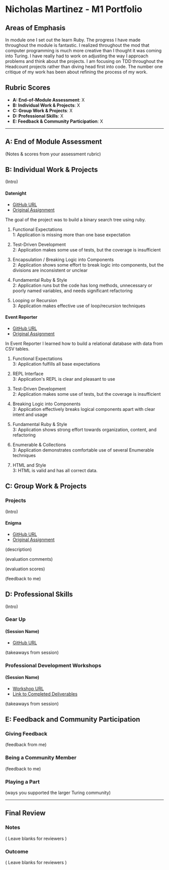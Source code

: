 # Nicholas Martinez - M1 Portfolio

## Areas of Emphasis

In module one I set out the learn Ruby. The progress I have made throughout the module is fantastic. I realized throughout the mod that computer programming is much more creative than I thought it was coming into Turing. I have really had to work on adjusting the way I approach problems and think about the projects. I am focusing on TDD throughout the Headcount projects rather than diving head first into code. The number one critique of my work has been about refining the process of my work.

## Rubric Scores

* **A: End-of-Module Assessment**: X
* **B: Individual Work & Projects**: X
* **C: Group Work & Projects**: X
* **D: Professional Skills**: X
* **E: Feedback & Community Participation**: X

-----------------------

## A: End of Module Assessment

(Notes & scores from your assessment rubric)


## B: Individual Work & Projects

(Intro)

#### Datenight

* [GitHub URL](https://github.com/NZenitram/datenight)
* [Original Assignment](https://github.com/turingschool/curriculum/blob/master/source/projects/date_night.markdown)

The goal of the project was to build a binary search tree using ruby.

1. Functional Expectations  
1: Application is missing more than one base expectation

2. Test-Driven Development  
2: Application makes some use of tests, but the coverage is insufficient

3. Encapsulation / Breaking Logic into Components  
2: Application shows some effort to break logic into components, but the divisions are inconsistent or unclear

4. Fundamental Ruby & Style  
2: Application runs but the code has long methods, unnecessary or poorly named variables, and needs significant refactoring

5. Looping or Recursion  
3: Application makes effective use of loop/recursion techniques

#### Event Reporter

* [GitHub URL](https://github.com/NZenitram/event-reporter)
* [Original Assignment](https://github.com/turingschool/curriculum/blob/master/source/projects/event_reporter.markdown)

In Event Reporter I learned how to build a relational database with data from CSV tables. 

1. Functional Expectations  
3: Application fulfills all base expectations

2. REPL Interface  
3: Application's REPL is clear and pleasant to use

3. Test-Driven Development  
2: Application makes some use of tests, but the coverage is insufficient

4. Breaking Logic into Components  
3: Application effectively breaks logical components apart with clear intent and usage

5. Fundamental Ruby & Style  
3: Application shows strong effort towards organization, content, and refactoring

6. Enumerable & Collections  
3: Application demonstrates comfortable use of several Enumerable techniques

7. HTML and Style  
3: HTML is valid and has all correct data.


## C: Group Work & Projects

### Projects

(Intro)

#### Enigma

* [GitHub URL](https://github.com/Robbie-Smith/Enigma)
* [Original Assignment](https://github.com/turingschool/curriculum/blob/master/source/projects/enigma.markdown)

(description)

(evaluation comments)

(evaluation scores)

(feedback to me)

## D: Professional Skills
(Intro)

### Gear Up
#### (Session Name)

* [GitHub URL]()

(takeaways from session)


### Professional Development Workshops
#### (Session Name)

* [Workshop URL]()
* [Link to Completed Deliverables]()

(takeaways from session)

## E: Feedback and Community Participation

### Giving Feedback

(feedback from me)

### Being a Community Member

(feedback to me)

### Playing a Part

(ways you supported the larger Turing community)

------------------

## Final Review

### Notes

( Leave blanks for reviewers )

### Outcome

( Leave blanks for reviewers )
